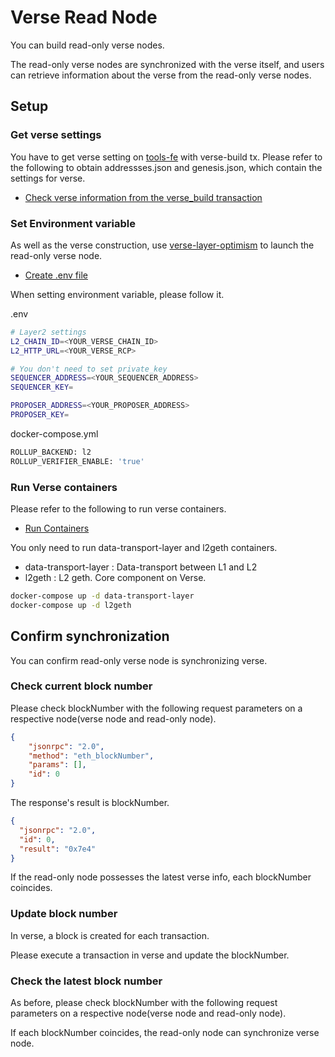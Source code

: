 # Verse Read Node
You can build read-only verse nodes.

The read-only verse nodes are synchronized with the verse itself, and users can retrieve information about the verse from the read-only verse nodes.

## Setup
### Get verse settings
You have to get verse setting on [tools-fe](https://tools-fe.oasys.games/check-verse) with verse-build tx. Please refer to the following to obtain addressses.json and genesis.json, which contain the settings for verse.

- [Check verse information from the verse_build transaction](https://docs.oasys.games/docs/verse-developer/how-to-build-verse/1-2-manual#4-2-check-verse-information-from-the-verse_build-transaction)

### Set Environment variable
As well as the verse construction, use [verse-layer-optimism](https://github.com/oasysgames/verse-layer-optimism) to launch the read-only verse node.

- [Create .env file](https://docs.oasys.games/docs/verse-developer/how-to-build-verse/1-2-manual#5-create-env-file)

When setting environment variable, please follow it.

.env
```bash
# Layer2 settings
L2_CHAIN_ID=<YOUR_VERSE_CHAIN_ID>
L2_HTTP_URL=<YOUR_VERSE_RCP>

# You don't need to set private_key
SEQUENCER_ADDRESS=<YOUR_SEQUENCER_ADDRESS>
SEQUENCER_KEY=

PROPOSER_ADDRESS=<YOUR_PROPOSER_ADDRESS>
PROPOSER_KEY=
```

docker-compose.yml
```bash
ROLLUP_BACKEND: l2
ROLLUP_VERIFIER_ENABLE: 'true'
```

### Run Verse containers
Please refer to the following to run verse containers.

- [Run Containers](https://docs.oasys.games/docs/verse-developer/how-to-build-verse/1-2-manual#6-run-containers)

You only need to run data-transport-layer and l2geth containers.

- data-transport-layer : Data-transport between L1 and L2
- l2geth : L2 geth. Core component on Verse. 

```bash
docker-compose up -d data-transport-layer
docker-compose up -d l2geth
```

## Confirm synchronization
You can confirm read-only verse node is synchronizing verse. 

### Check current block number
Please check blockNumber with the following request parameters on a respective node(verse node and read-only node).

```json
{
    "jsonrpc": "2.0",
    "method": "eth_blockNumber",
    "params": [],
    "id": 0
}
```

The response's result is blockNumber.
```json
{
  "jsonrpc": "2.0",
  "id": 0,
  "result": "0x7e4"
}
```

If the read-only node possesses the latest verse info, each blockNumber coincides.  

### Update block number
In verse, a block is created for each transaction.

Please execute a transaction in verse and update the blockNumber.

### Check the latest block number
As before, please check blockNumber with the following request parameters on a respective node(verse node and read-only node).

If each blockNumber coincides, the read-only node can synchronize verse node.
